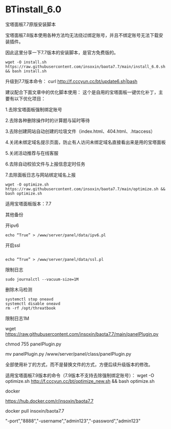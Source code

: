# BTinstall_6.0
宝塔面板7.7原版安装脚本

宝塔面板7.8版本使用各种方法均无法绕过绑定账号，并且不绑定账号无法下载安装插件。

因此这里分享一下7.7版本的安装脚本，是官方免费版的。
```
wget -O install.sh https://raw.githubusercontent.com/insoxin/baota7.7/main/install_6.0.sh && bash install.sh
```

升级到7.7版本命令：
curl http://f.cccyun.cc/bt/update6.sh|bash


建议配合下面文章中的优化脚本使用：
这个是自用的宝塔面板一键优化补丁，主要有以下优化项目：

1.去除宝塔面板强制绑定账号

2.去除各种删除操作时的计算题与延时等待

3.去除创建网站自动创建的垃圾文件（index.html、404.html、.htaccess）

4.关闭未绑定域名提示页面，防止有人访问未绑定域名直接看出来是用的宝塔面板

5.关闭活动推荐与在线客服

6.去除自动校验文件与上报信息定时任务

7.去除面板日志与网站绑定域名上报

```
wget -O optimize.sh https://raw.githubusercontent.com/insoxin/baota7.7/main/optimize.sh && bash optimize.sh

```
适用宝塔面板版本：7.7

其他备份

开ipv6
```
echo “True” > /www/server/panel/data/ipv6.pl
```
开启ssl

```

echo “True” > /www/server/panel/data/ssl.pl

```
限制日志

```
sudo journalctl --vacuum-size=1M

```
删除木马检测

```
systemctl stop oneavd
systemctl disable oneavd
rm -rf /opt/threatbook

```

限制日志1M



wget https://raw.githubusercontent.com/insoxin/baota7.7/main/panelPlugin.py

chmod 755 panelPlugin.py

mv panelPlugin.py /www/server/panel/class/panelPlugin.py

全部使用补丁的方式，而不是替换文件的方式，方便后续升级版本的修改。


适用宝塔面板7.9版本的命令（7.9版本不支持去除强制绑定账号）：
wget -O optimize.sh http://f.cccyun.cc/bt/optimize_new.sh && bash optimize.sh



docker


https://hub.docker.com/r/insoxin/baota7.7

docker pull insoxin/baota7.7

"-port","8888","-username","admin123","-password","admin123"
